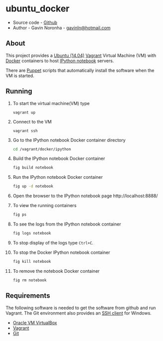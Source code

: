 ubuntu_docker
=============

* Source code - [Github][1]
* Author - Gavin Noronha - <gavinln@hotmail.com>

[1]: https://github.com/gavinln/ubuntu_docker.git

About
-----

This project provides a [Ubuntu (14.04)][2] [Vagrant][3] Virtual Machine (VM)
with [Docker][4] containers to host [IPython notebook][5] servers.

[2]: http://releases.ubuntu.com/14.04/
[3]: http://www.vagrantup.com/
[4]: https://www.docker.com/
[5]: http://ipython.org/notebook.html

There are [Puppet][6] scripts that automatically install the software when the VM is started.

[6]: http://puppetlabs.com/

Running
-------

1. To start the virtual machine(VM) type

    ```
    vagrant up
    ```

2. Connect to the VM

    ```
    vagrant ssh
    ```

3. Go to the IPython notebook Docker container directory

    ```bash
    cd /vagrant/docker/ipython
    ```

4. Build the IPython notebook Docker container

    ```bash
    fig build notebook
    ```

5. Run the IPython notebook Docker container

    ```bash
    fig up -d notebook
    ```

6. Open the browser to the IPython notebook page
http://localhost:8888/

7. To view the running containers

    ```bash
    fig ps
    ```

8. To see the logs from the IPython notebook container

    ```bash
    fig logs notebook
    ```

9. To stop display of the logs type `Ctrl+C`.

10. To stop the Docker IPython notebook container

    ```bash
    fig kill notebook
    ```
11. To remove the notebook Docker container

    ```bash
    fig rm notebook
    ```

Requirements
------------

The following software is needed to get the software from github and run
Vagrant. The Git environment also provides an [SSH client][7] for Windows.

* [Oracle VM VirtualBox][8]
* [Vagrant][9]
* [Git][10]

[7]: http://en.wikipedia.org/wiki/Secure_Shell
[8]: https://www.virtualbox.org/
[9]: http://vagrantup.com/
[10]: http://git-scm.com/

